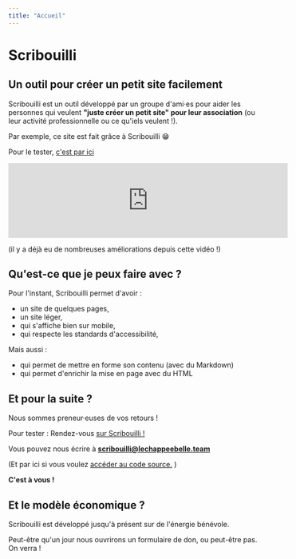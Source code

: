 ```yaml
---
title: "Accueil"
---
```

# Scribouilli

## Un outil pour créer un petit site facilement

Scribouilli est un outil développé par un groupe d'ami·es pour aider les personnes qui veulent **"juste créer un petit site" pour leur association** (ou leur activité professionnelle ou ce qu'iels veulent !).

Par exemple, ce site est fait grâce à Scribouilli 😁

Pour le tester, [c'est par ici](https://scribouilli.github.io/scribouilli)

<iframe title="Démo de Scribouilli, un outil pour créer son petit site facilement !" src="https://aperi.tube/videos/embed/b2e42943-5c9a-4b9e-bd3c-41efd9286d88" allowfullscreen="" sandbox="allow-same-origin allow-scripts allow-popups" width="560" frameborder="0"></iframe>

(il y a déjà eu de nombreuses améliorations depuis cette vidéo !)

## Qu'est-ce que je peux faire avec ?

Pour l'instant, Scribouilli permet d'avoir :
- un site de quelques pages,
- un site léger,
- qui s'affiche bien sur mobile,
- qui respecte les standards d'accessibilité,

Mais aussi :
- qui permet de mettre en forme son contenu (avec du Markdown)
- qui permet d'enrichir la mise en page avec du HTML 


## Et pour la suite ?

Nous sommes preneur·euses de vos retours ! 

Pour tester : Rendez-vous [sur Scribouilli !](https://scribouilli.github.io/scribouilli)

Vous pouvez nous écrire à **scribouilli@lechappeebelle.team**

(Et par ici si vous voulez [accéder au code source.](https://github.com/Scribouilli/scribouilli) )

**C'est à vous !**

## Et le modèle économique ?

Scribouilli est développé jusqu'à présent sur de l'énergie bénévole.

Peut-être qu'un jour nous ouvrirons un formulaire de don, ou peut-être pas. On verra ! 